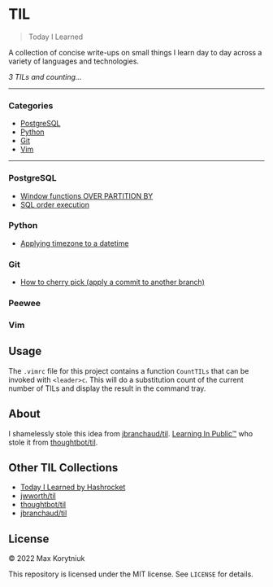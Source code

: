 # TIL

> Today I Learned

A collection of concise write-ups on small things I learn day to day across a
variety of languages and technologies. 


_3 TILs and counting..._

---

### Categories

* [PostgreSQL](#postgresql)
* [Python](#python)
* [Git](#git)
* [Vim](#vim)


---


### PostgreSQL

- [Window functions OVER PARTITION BY](postgresql/count-using-over.md)
- [SQL order execution](postgresql/sql-execution-order.md)

### Python

- [Applying timezone to a datetime](python/how-to-apply-timezone-to-date.md)

### Git

- [How to cherry pick (apply a commit to another branch)](git/how-to-cherry-pick.md)

### Peewee

### Vim


## Usage

The `.vimrc` file for this project contains a function `CountTILs` that can
be invoked with `<leader>c`. This will do a substitution count of the
current number of TILs and display the result in the command tray.

## About

I shamelessly stole this idea from
[jbranchaud/til](https://github.com/jbranchaud/til).
[Learning In Public™](https://dev.to/jbranchaud/how-i-built-a-learning-machine-45k9)
who stole it from
[thoughtbot/til](https://github.com/thoughtbot/til).

## Other TIL Collections

* [Today I Learned by Hashrocket](https://til.hashrocket.com)
* [jwworth/til](https://github.com/jwworth/til)
* [thoughtbot/til](https://github.com/thoughtbot/til)
* [jbranchaud/til](https://github.com/jbranchaud/til)

## License

&copy; 2022 Max Korytniuk

This repository is licensed under the MIT license. See `LICENSE` for
details.

